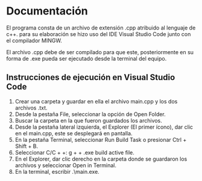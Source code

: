 # Documentación
El programa consta de un archivo de extensión .cpp atribuido al lenguaje de c++. para su elaboración se hizo uso del IDE Visual Studio Code junto con el compilador MINGW.   

El archivo .cpp debe de ser compilado para que este, posteriormente en su forma de .exe pueda ser ejecutado desde la terminal del equipo.   

## Instrucciones de ejecución en Visual Studio Code
1. Crear una carpeta y guardar en ella el archivo main.cpp y los dos archivos .txt.
2. Desde la pestaña File, seleccionar la opción de Open Folder.
3. Buscar la carpeta en la que fueron guardados los archivos.
4. Desde la pestaña lateral izquierda, el Explorer (El primer ícono), dar clic en el main.cpp, este se desplegará en pantalla.
5. En la pestaña Terminal, seleccionar Run Build Task o presionar Ctrl + Shift + B.
6. Seleccionar C/C + +: g + + .exe build active file.
7. En el Explorer, dar clic derecho en la carpeta donde se guardaron los archivos y seleccionar Open in Terminal.
8. En la terminal, escribir .\main.exe.

